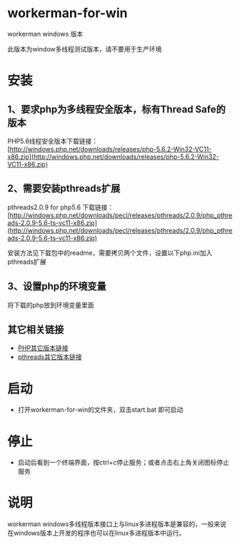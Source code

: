 workerman-for-win
=================

workerman windows 版本


此版本为window多线程测试版本，请不要用于生产环境

安装
==============
## 1、要求php为多线程安全版本，标有Thread Safe的版本
PHP5.6线程安全版本下载链接：[http://windows.php.net/downloads/releases/php-5.6.2-Win32-VC11-x86.zip](http://windows.php.net/downloads/releases/php-5.6.2-Win32-VC11-x86.zip)   

## 2、需要安装pthreads扩展
pthreads2.0.9 for php5.6 下载链接： [http://windows.php.net/downloads/pecl/releases/pthreads/2.0.9/php_pthreads-2.0.9-5.6-ts-vc11-x86.zip](http://windows.php.net/downloads/pecl/releases/pthreads/2.0.9/php_pthreads-2.0.9-5.6-ts-vc11-x86.zip)  

安装方法见下载包中的readme，需要拷贝两个文件，设置以下php.ini加入pthreads扩展

## 3、设置php的环境变量
将下载的php放到环境变量里面


## 其它相关链接
  * [PHP其它版本链接](http://windows.php.net/download/)
  * [pthreads其它版本链接](http://windows.php.net/downloads/pecl/releases/pthreads/)

启动
=======
  * 打开workerman-for-win的文件夹，双击start.bat 即可启动

停止
======
  * 启动后看到一个终端界面，按ctrl+c停止服务；或者点击右上角关闭图标停止服务

说明
======
workerman windows多线程版本接口上与linux多进程版本是兼容的，一般来说在windows版本上开发的程序也可以在linux多进程版本中运行。

